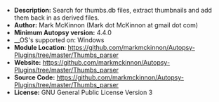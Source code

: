 - __Description:__ Search for thumbs.db files, extract thumbnails and add them back in as derived files.
- __Author:__ Mark McKinnon (Mark dot McKinnon at gmail dot com)
- __Minimum Autopsy version:__ 4.4.0
- __OS's supported on: Windows
- __Module Location__: https://github.com/markmckinnon/Autopsy-Plugins/tree/master/Thumbs_parser
- __Website:__ https://github.com/markmckinnon/Autopsy-Plugins/tree/master/Thumbs_parser
- __Source Code:__ https://github.com/markmckinnon/Autopsy-Plugins/tree/master/Thumbs_parser
- __License:__ GNU General Public License Version 3